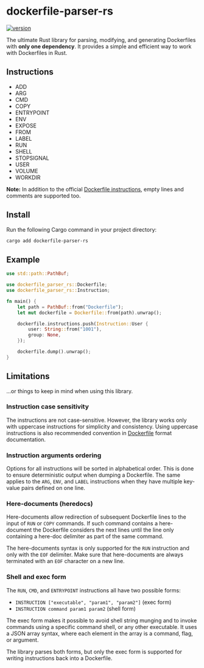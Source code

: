 # dockerfile-parser-rs

[![version](https://img.shields.io/crates/v/dockerfile-parser-rs)](https://crates.io/crates/dockerfile-parser-rs)

The ultimate Rust library for parsing, modifying, and generating Dockerfiles with
**only one dependency**. It provides a simple and efficient way to work with Dockerfiles in Rust.

## Instructions

- ADD
- ARG
- CMD
- COPY
- ENTRYPOINT
- ENV
- EXPOSE
- FROM
- LABEL
- RUN
- SHELL
- STOPSIGNAL
- USER
- VOLUME
- WORKDIR

**Note:** In addition to the official
[Dockerfile instructions](https://docs.docker.com/reference/dockerfile/#overview), empty lines and
comments are supported too.

## Install

Run the following Cargo command in your project directory:

```bash
cargo add dockerfile-parser-rs
```

## Example

```rust
use std::path::PathBuf;

use dockerfile_parser_rs::Dockerfile;
use dockerfile_parser_rs::Instruction;

fn main() {
    let path = PathBuf::from("Dockerfile");
    let mut dockerfile = Dockerfile::from(path).unwrap();

    dockerfile.instructions.push(Instruction::User {
        user: String::from("1001"),
        group: None,
    });

    dockerfile.dump().unwrap();
}
```

## Limitations

...or things to keep in mind when using this library.

### Instruction case sensitivity

The instructions are not case-sensitive. However, the library works only with uppercase instructions
for simplicity and consistency. Using uppercase instructions is also recommended convention in
[Dockerfile](https://docs.docker.com/reference/dockerfile/#format) format documentation.

### Instruction arguments ordering

Options for all instructions will be sorted in alphabetical order. This is done to ensure
deterministic output when dumping a Dockerfile. The same applies to the `ARG`, `ENV`, and `LABEL`
instructions when they have multiple key-value pairs defined on one line.

### Here-documents (heredocs)

Here-documents allow redirection of subsequent Dockerfile lines to the input of `RUN` or `COPY`
commands. If such command contains a here-document the Dockerfile considers the next lines until the
line only containing a here-doc delimiter as part of the same command.

The here-documents syntax is only supported for the `RUN` instruction and only with the `EOF`
delimiter. Make sure that here-documents are always terminated with an `EOF` character on a new
line.

### Shell and exec form

The `RUN`, `CMD`, and `ENTRYPOINT` instructions all have two possible forms:

- `INSTRUCTION ["executable", "param1", "param2"]` (exec form)
- `INSTRUCTION command param1 param2` (shell form)

The exec form makes it possible to avoid shell string munging and to invoke commands using a
specific command shell, or any other executable. It uses a JSON array syntax, where each element in
the array is a command, flag, or argument.

The library parses both forms, but only the exec form is supported for writing instructions back
into a Dockerfile.
